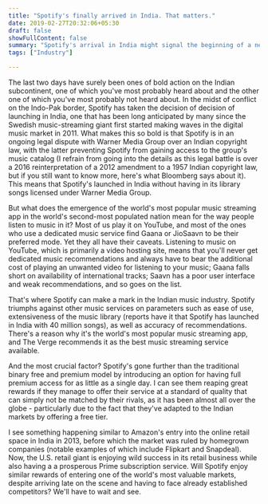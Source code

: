 ```yaml
---
title: "Spotify's finally arrived in India. That matters."
date: 2019-02-27T20:32:06+05:30
draft: false
showFullContent: false
summary: "Spotify's arrival in India might signal the beginning of a new era in the country's music industry."
tags: ["Industry"]

---
```


The last two days have surely been ones of bold action on the Indian subcontinent, one of which you've most probably heard about and the other one of which you've most probably not heard about. In the midst of conflict on the Indo-Pak border, Spotify has taken the decision of decision of launching in India, one that has been long anticipated by many since the Swedish music-streaming giant first started making waves in the digital music market in 2011. What makes this so bold is that Spotify is in an ongoing legal dispute with Warner Media Group over an Indian copyright law, with the latter preventing Spotify from gaining access to the group's music catalog (I refrain from going into the details as this legal battle is over a 2016 reinterpretation of a 2012 amendment to a 1957 Indian copyright law, but if you still want to know more, here's what Bloomberg says about it). This means that Spotify's launched in India without having in its library songs licensed under Warner Media Group.

But what does the emergence of the world's most popular music streaming app in the world's second-most populated nation mean for the way people listen to music in it? Most of us play it on YouTube, and most of the ones who use a dedicated music service find Gaana or JioSaavn to be their preferred mode.
Yet they all have their caveats. Listening to music on YouTube, which is primarily a video hosting site, means that you'll never get dedicated music recommendations and always have to bear the additional cost of playing an unwanted video for listening to your music; Gaana falls short on availability of international tracks; Saavn has a poor user interface and weak recommendations, and so goes on the list.

That's where Spotify can make a mark in the Indian music industry. Spotify triumphs against other music services on parameters such as ease of use, extensiveness of the music library (reports have it that Spotify has launched in India with 40 million songs), as well as accuracy of recommendations. There's a reason why it's the world's most popular music streaming app, and The Verge recommends it as the best music streaming service available.

And the most crucial factor? Spotify's gone further than the traditional binary free and premium model by introducing an option for having full premium access for as little as a single day. I can see them reaping great rewards if they manage to offer their service at a standard of quality that can simply not be matched by their rivals, as it has been almost all over the globe - particularly due to the fact that they've adapted to the Indian markets by offering a free tier.

I see something happening similar to Amazon's entry into the online retail space in India in 2013, before which the market was ruled by homegrown companies (notable examples of which include Flipkart and Snapdeal). Now, the U.S. retail giant is enjoying wild success in its retail business while also having a a prosperous Prime subscription service. Will Spotify enjoy similar rewards of entering one of the world's most valuable markets, despite arriving late on the scene and having to face already established competitors? We'll have to wait and see.
